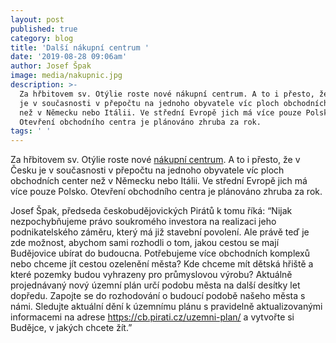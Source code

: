 ```yaml
---
layout: post
published: true
category: blog
title: 'Další nákupní centrum '
date: '2019-08-28 09:06am'
author: Josef Špak
image: media/nakupnic.jpg
description: >-
  Za hřbitovem sv. Otýlie roste nové nákupní centrum. A to i přesto, že v Česku
  je v současnosti v přepočtu na jednoho obyvatele víc ploch obchodních center
  než v Německu nebo Itálii. Ve střední Evropě jich má více pouze Polsko.
  Otevření obchodního centra je plánováno zhruba za rok. 
tags: ' '
---
```

Za hřbitovem sv. Otýlie roste nové [nákupní centrum](https://www.idnes.cz/ceske-budejovice/zpravy/nova-nakupni-zona-ceske-budejovice-hrbitov-generala-piky.A190826_082122_budejovice-zpravy_khr?). A to i přesto, že v Česku je v současnosti v přepočtu na jednoho obyvatele víc ploch obchodních center než v Německu nebo Itálii. Ve střední Evropě jich má více pouze Polsko. Otevření obchodního centra je plánováno zhruba za rok. 



Josef Špak, předseda českobudějovických Pirátů k tomu říká: “Nijak nezpochybňujeme právo soukromého investora na realizaci jeho podnikatelského záměru, který má již stavební povolení. Ale právě teď je zde možnost, abychom sami rozhodli o tom, jakou cestou se mají Budějovice ubírat do budoucna. Potřebujeme více obchodních komplexů nebo chceme jít cestou ozelenění města? Kde chceme mít dětská hřiště a které pozemky budou vyhrazeny pro průmyslovou výrobu? Aktuálně projednávaný nový územní plán určí podobu města na další desítky let dopředu. Zapojte se do rozhodování o budoucí podobě našeho města s námi. Sledujte aktuální dění k územnímu plánu s pravidelně aktualizovanými informacemi na adrese <https://cb.pirati.cz/uzemni-plan/> a vytvořte si Budějce, v jakých chcete žít.”
